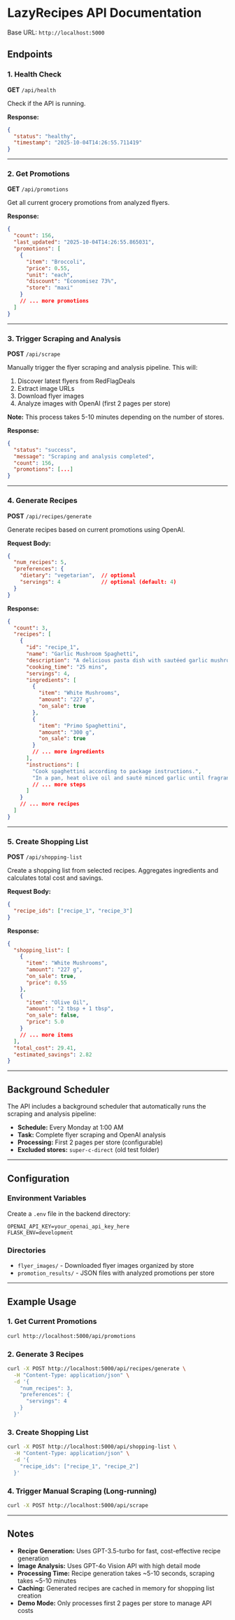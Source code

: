 # LazyRecipes API Documentation

Base URL: `http://localhost:5000`

## Endpoints

### 1. Health Check
**GET** `/api/health`

Check if the API is running.

**Response:**
```json
{
  "status": "healthy",
  "timestamp": "2025-10-04T14:26:55.711419"
}
```

---

### 2. Get Promotions
**GET** `/api/promotions`

Get all current grocery promotions from analyzed flyers.

**Response:**
```json
{
  "count": 156,
  "last_updated": "2025-10-04T14:26:55.865031",
  "promotions": [
    {
      "item": "Broccoli",
      "price": 0.55,
      "unit": "each",
      "discount": "Économisez 73%",
      "store": "maxi"
    }
    // ... more promotions
  ]
}
```

---

### 3. Trigger Scraping and Analysis
**POST** `/api/scrape`

Manually trigger the flyer scraping and analysis pipeline. This will:
1. Discover latest flyers from RedFlagDeals
2. Extract image URLs
3. Download flyer images
4. Analyze images with OpenAI (first 2 pages per store)

**Note:** This process takes 5-10 minutes depending on the number of stores.

**Response:**
```json
{
  "status": "success",
  "message": "Scraping and analysis completed",
  "count": 156,
  "promotions": [...]
}
```

---

### 4. Generate Recipes
**POST** `/api/recipes/generate`

Generate recipes based on current promotions using OpenAI.

**Request Body:**
```json
{
  "num_recipes": 5,
  "preferences": {
    "dietary": "vegetarian",  // optional
    "servings": 4             // optional (default: 4)
  }
}
```

**Response:**
```json
{
  "count": 3,
  "recipes": [
    {
      "id": "recipe_1",
      "name": "Garlic Mushroom Spaghetti",
      "description": "A delicious pasta dish with sautéed garlic mushrooms served over spaghettini.",
      "cooking_time": "25 mins",
      "servings": 4,
      "ingredients": [
        {
          "item": "White Mushrooms",
          "amount": "227 g",
          "on_sale": true
        },
        {
          "item": "Primo Spaghettini",
          "amount": "300 g",
          "on_sale": true
        }
        // ... more ingredients
      ],
      "instructions": [
        "Cook spaghettini according to package instructions.",
        "In a pan, heat olive oil and sauté minced garlic until fragrant.",
        // ... more steps
      ]
    }
    // ... more recipes
  ]
}
```

---

### 5. Create Shopping List
**POST** `/api/shopping-list`

Create a shopping list from selected recipes. Aggregates ingredients and calculates total cost and savings.

**Request Body:**
```json
{
  "recipe_ids": ["recipe_1", "recipe_3"]
}
```

**Response:**
```json
{
  "shopping_list": [
    {
      "item": "White Mushrooms",
      "amount": "227 g",
      "on_sale": true,
      "price": 0.55
    },
    {
      "item": "Olive Oil",
      "amount": "2 tbsp + 1 tbsp",
      "on_sale": false,
      "price": 5.0
    }
    // ... more items
  ],
  "total_cost": 29.41,
  "estimated_savings": 2.82
}
```

---

## Background Scheduler

The API includes a background scheduler that automatically runs the scraping and analysis pipeline:

- **Schedule:** Every Monday at 1:00 AM
- **Task:** Complete flyer scraping and OpenAI analysis
- **Processing:** First 2 pages per store (configurable)
- **Excluded stores:** `super-c-direct` (old test folder)

---

## Configuration

### Environment Variables

Create a `.env` file in the backend directory:

```env
OPENAI_API_KEY=your_openai_api_key_here
FLASK_ENV=development
```

### Directories

- `flyer_images/` - Downloaded flyer images organized by store
- `promotion_results/` - JSON files with analyzed promotions per store

---

## Example Usage

### 1. Get Current Promotions
```bash
curl http://localhost:5000/api/promotions
```

### 2. Generate 3 Recipes
```bash
curl -X POST http://localhost:5000/api/recipes/generate \
  -H "Content-Type: application/json" \
  -d '{
    "num_recipes": 3,
    "preferences": {
      "servings": 4
    }
  }'
```

### 3. Create Shopping List
```bash
curl -X POST http://localhost:5000/api/shopping-list \
  -H "Content-Type: application/json" \
  -d '{
    "recipe_ids": ["recipe_1", "recipe_2"]
  }'
```

### 4. Trigger Manual Scraping (Long-running)
```bash
curl -X POST http://localhost:5000/api/scrape
```

---

## Notes

- **Recipe Generation:** Uses GPT-3.5-turbo for fast, cost-effective recipe generation
- **Image Analysis:** Uses GPT-4o Vision API with high detail mode
- **Processing Time:** Recipe generation takes ~5-10 seconds, scraping takes ~5-10 minutes
- **Caching:** Generated recipes are cached in memory for shopping list creation
- **Demo Mode:** Only processes first 2 pages per store to manage API costs
